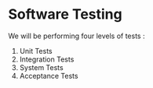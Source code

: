 # Software Testing

We will be performing four levels of tests :

1. Unit Tests
2. Integration Tests
3. System Tests
4. Acceptance Tests
